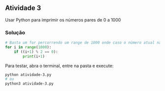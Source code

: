 ## Atividade 3
Usar Python para imprimir os números pares de 0 a 1000

### Solução
```python
# Basta um for percorrendo um range de 1000 onde caso o número atual não tenha resto, ele é par
for i in range(1000):
    if ((i+1) % 2 == 0):
        print(i+1) 
```

Para testar, abra o terminal, entre na pasta e execute:
```bash
python atividade-3.py
# ou
python3 atividade-3.py
```
